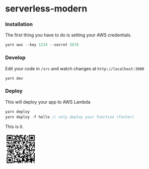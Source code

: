 # serverless-modern

### Installation

The first thing you have to do is setting your AWS credentials.

```js
yarn aws --key 1234 --secret 5678
```

### Develop

Edit your code in `/src` and watch changes at `http://localhost:3000`

```js
yarn dev
```

### Deploy

This will deploy your app to AWS Lambda

```js
yarn deploy
yarn deploy -f hello // only deploy your function (faster)
```

This is it.

<img src="https://raw.githubusercontent.com/didierfranc/donate/master/qr.png" width="100" height="100">
